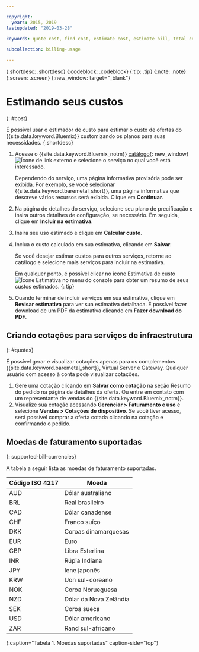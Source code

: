 ```yaml
---

copyright:
  years: 2015, 2019
lastupdated: "2019-03-28"

keywords: quote cost, find cost, estimate cost, estimate bill, total cost, service cost

subcollection: billing-usage

---
```


{:shortdesc: .shortdesc}
{:codeblock: .codeblock}
{:tip: .tip}
{:note: .note}
{:screen: .screen}
{:new_window: target="_blank"}

# Estimando seus custos
{: #cost}

É possível usar o estimador de custo para estimar o custo de ofertas do {{site.data.keyword.Bluemix}} customizando os planos para suas necessidades.
{:shortdesc}

1. Acesse o {{site.data.keyword.Bluemix_notm}} [catálogo](https://cloud.ibm.com/catalog){: new_window} ![Ícone de link externo](../icons/launch-glyph.svg "Ícone de link externo") e selecione o serviço no qual você está interessado.

     Dependendo do serviço, uma página informativa provisória pode ser exibida. Por exemplo, se você selecionar {{site.data.keyword.baremetal_short}}, uma página informativa que descreve vários recursos será exibida. Clique em **Continuar**.
1. Na página de detalhes do serviço, selecione seu plano de precificação e insira outros detalhes de configuração, se necessário. Em seguida, clique em **Incluir na estimativa**.
1. Insira seu uso estimado e clique em **Calcular custo**.
1. Inclua o custo calculado em sua estimativa, clicando em **Salvar**.

   Se você desejar estimar custos para outros serviços, retorne ao catálogo e selecione mais serviços para incluir na estimativa.

   Em qualquer ponto, é possível clicar no ícone Estimativa de custo ![Ícone Estimativa](../icons/Estimator.svg) no menu do console para obter um resumo de seus custos estimados.
   {: tip}
1. Quando terminar de incluir serviços em sua estimativa, clique em **Revisar estimativa** para ver sua estimativa detalhada. É possível fazer download de um PDF da estimativa clicando em **Fazer download do PDF**.


## Criando cotações para serviços de infraestrutura
{: #quotes}

É possível gerar e visualizar cotações apenas para os complementos {{site.data.keyword.baremetal_short}}, Virtual Server e Gateway. Qualquer usuário com acesso à conta pode visualizar cotações.

  1. Gere uma cotação clicando em **Salvar como cotação** na seção Resumo do pedido na página de detalhes da oferta. Ou entre em contato com um representante de vendas do {{site.data.keyword.Bluemix_notm}}.
  2. Visualize sua cotação acessando **Gerenciar > Faturamento e uso** e selecione **Vendas > Cotações de dispositivo**. Se você tiver acesso, será possível comprar a oferta cotada clicando na cotação e confirmando o pedido.


## Moedas de faturamento suportadas
{: supported-bill-currencies}

A tabela a seguir lista as moedas de faturamento suportadas.

| Código ISO 4217 | Moeda             |
|---------------|----------------------|
|AUD            | Dólar australiano    |
|BRL            |	Real brasileiro       |
|CAD            |	Dólar canadense      |
|CHF            |	Franco suíço          |
|DKK            |	Coroas dinamarquesas         |
|EUR            |	Euro                 |
|GBP            |	Libra Esterlina       |
|INR            |	Rúpia Indiana         |
|JPY            |	Iene japonês         |
|KRW            |	Uon sul-coreano     |
|NOK            |	Coroa Norueguesa      |
|NZD            |	Dólar da Nova Zelândia   |
|SEK            |	Coroa sueca        |
|USD            | Dólar americano |
|ZAR            |	Rand sul-africano   |
{:caption="Tabela 1. Moedas suportadas" caption-side="top"}
